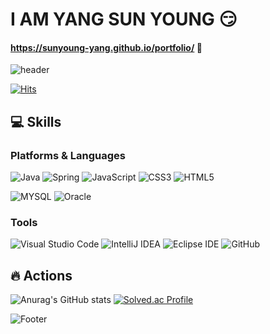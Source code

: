 
# I AM     YANG SUN YOUNG :smirk:
#### https://sunyoung-yang.github.io/portfolio/    :cherry_blossom:

![header](https://capsule-render.vercel.app/api?type=waving&color=auto&height=50&section=header&text=¡Hola!%20soy%20SENA&fontSize=40)

[![Hits](https://hits.seeyoufarm.com/api/count/incr/badge.svg?url=https%3A%2F%2Fgithub.com%2Fsunyoung-yang&count_bg=%2389E998&title_bg=%237F7BE9&icon=&icon_color=%23E7E7E7&title=hits&edge_flat=false)](https://hits.seeyoufarm.com)


## :computer: Skills
### Platforms & Languages
![Java](https://img.shields.io/badge/Java-007396.svg?&style=for-the-badge&logo=Java&logoColor=white)
![Spring](https://img.shields.io/badge/Spring-6DB33F.svg?&style=for-the-badge&logo=Spring&logoColor=white)
![JavaScript](https://img.shields.io/badge/JavaScript-F7DF1E.svg?&style=for-the-badge&logo=JavaScript&logoColor=white)
![CSS3](https://img.shields.io/badge/CSS3-1572B6.svg?&style=for-the-badge&logo=CSS3&logoColor=white)
![HTML5](https://img.shields.io/badge/HTML5-E34F26.svg?&style=for-the-badge&logo=HTML5&logoColor=white)

![MYSQL](https://img.shields.io/badge/MYSQL-4479A1.svg?&style=for-the-badge&logo=MYSQL&logoColor=white)
![Oracle](https://img.shields.io/badge/Oracle-F80000.svg?&style=for-the-badge&logo=Oracle&logoColor=white)
### Tools

![Visual Studio Code](https://img.shields.io/badge/Visual%20Studio%20Code-007396.svg?&style=for-the-badge&logo=Visual%20Studio%20Code&logoColor=white)
![IntelliJ IDEA](https://img.shields.io/badge/IntelliJ%20IDEA-000000.svg?&style=for-the-badge&logo=IntelliJ%20IDEA&logoColor=white)
![Eclipse IDE](https://img.shields.io/badge/Eclipse%20IDE-2C2255.svg?&style=for-the-badge&logo=Eclipse%20IDE&logoColor=white)
![GitHub](https://img.shields.io/badge/Git-181717.svg?&style=for-the-badge&logo=GitHub&logoColor=white)

## :fire: Actions
![Anurag's GitHub stats](https://github-readme-stats.vercel.app/api?username=sunyoung-yang&show_icons=true&theme=merko)
[![Solved.ac Profile](http://mazassumnida.wtf/api/v2/generate_badge?boj=yangsun6750)](https://solved.ac/yangsun6750/)

![Footer](https://capsule-render.vercel.app/api?type=waving&color=auto&height=200&section=footer)

